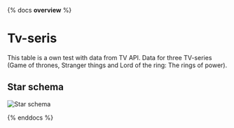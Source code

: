 {% docs __overview__ %}

# Tv-seris
This table is a own test with data from TV API. Data for three TV-series (Game of thrones, Stranger things and Lord of the ring: The rings of power).



## Star schema
![Star schema](assets/tvseries.png)

{% enddocs %}